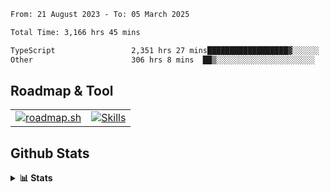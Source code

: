 <!--START_SECTION:waka-->

```txt
From: 21 August 2023 - To: 05 March 2025

Total Time: 3,166 hrs 45 mins

TypeScript                 2,351 hrs 27 mins██████████████████▓░░░░░░   74.25 %
Other                      306 hrs 8 mins  ██▒░░░░░░░░░░░░░░░░░░░░░░   09.67 %
```

<!--END_SECTION:waka-->

## Roadmap & Tool
<table align="center">
  <tr>
    <td>
      <a href="https://roadmap.sh">
        <img src="https://roadmap.sh/card/tall/6505f3e78dfc79db2fff8e3e?variant=dark" alt="roadmap.sh" />
      </a>
    </td>
    <td>
      <a href="https://github.com/chaninlaw">
        <img src="https://skillicons.dev/icons?i=js,typescript,nodejs,nestjs,react,next,astro,html,css,tailwind,postgres,prisma,docker,git,rust,go&perline=7&theme=dark" alt="Skills" />
      </a>
    </td>
  </tr>
</table>

## Github Stats
<details close>
  <summary><b>📊 Stats</b></summary>
  <div align="center">
    
<picture>
  <source
    srcset="https://github-readme-stats.vercel.app/api?username=chaninlaw&show_icons=true&theme=dark"
    media="(prefers-color-scheme: dark)"
  />
  <source
    srcset="https://github-readme-stats.vercel.app/api?username=chaninlaw&show_icons=true"
    media="(prefers-color-scheme: light), (prefers-color-scheme: no-preference)"
  />
  <img src="https://github-readme-stats.vercel.app/api?username=chaninlaw&show_icons=true" />
</picture>
    
<picture>
  <source
    srcset="https://github-readme-stats.vercel.app/api/top-langs/?username=chaninlaw&layout=donut&theme=dark"
    media="(prefers-color-scheme: dark)"
  />
  <source
    srcset="https://github-readme-stats.vercel.app/api/top-langs/?username=chaninlaw&layout=donut"
    media="(prefers-color-scheme: light), (prefers-color-scheme: no-preference)"
  />
  <img src="https://github-readme-stats.vercel.app/api/top-langs/?username=chaninlaw&layout=donut" />
</picture>
    
  </div>
  
</details>


